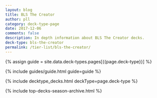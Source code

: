 ```yaml
---
layout: blog
title: BLS The Creator
author: pll
category: deck-type-page
date: 2017-12-06
comments: false
description: In depth information about BLS The Creator decks.
deck-type: bls-the-creator
permalink: /tier-list/bls-the-creator/ 
---
```


{% assign guide = site.data.deck-types.pages[{{page.deck-type}}] %}

{% include guides/guide.html guide=guide %}

{% include decktype_decks.html deckType=page.deck-type %}

{% include top-decks-season-archive.html %}